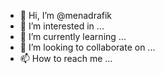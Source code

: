 - 👋 Hi, I’m @menadrafik
- 👀 I’m interested in ...
- 🌱 I’m currently learning ...
- 💞️ I’m looking to collaborate on ...
- 📫 How to reach me ...

<!---
menadrafik/menadrafik is a ✨ special ✨ repository because its `README.md` (this file) appears on your GitHub profile.
You can click the Preview link to take a look at your changes.
--->
